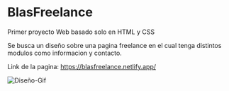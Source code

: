 # BlasFreelance
Primer proyecto Web basado solo en HTML y CSS

Se busca un diseño sobre una pagina freelance en el cual tenga distintos modulos como informacion y contacto.

Link de la pagina: https://blasfreelance.netlify.app/

![Diseño-Gif](https://user-images.githubusercontent.com/81719352/205018411-3b51670d-601c-4846-98b0-ed4917d9aa7d.gif)
